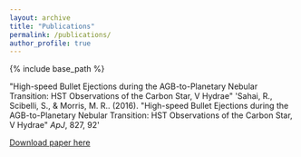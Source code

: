 ```yaml
---
layout: archive
title: "Publications"
permalink: /publications/
author_profile: true
---
```


{% include base_path %}


"High-speed Bullet Ejections during the AGB-to-Planetary Nebular Transition: HST Observations of the Carbon Star, V Hydrae"
  'Sahai, R., Scibelli, S., & Morris, M. R.. (2016). &quot;High-speed Bullet Ejections during the AGB-to-Planetary Nebular Transition: HST    Observations of the Carbon Star, V Hydrae&quot; <i>ApJ</i>, 827, 92'

[Download paper here](http://samscibelli.github.io/files/Vhya_apj_827_2_92.pdf)




